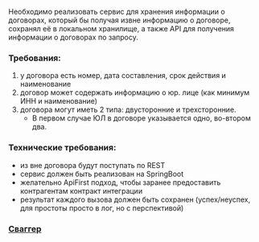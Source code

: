 Необходимо реализовать сервис для хранения информации о договорах, который бы получая извне информацию о договоре,
сохранял её в локальном хранилище, а также API для получения информации о договорах по запросу.

### Требования:

1. у договора есть номер, дата составления, срок действия и наименование
2. договор может содержать информацию о юр. лице (как минимум ИНН и наименование)
3. договора могут иметь 2 типа: двусторонние и трехсторонние.
    - В первом случае ЮЛ в договоре указывается одно, во-втором два.

### Технические требования:

- из вне договора будут поступать по REST
- сервис должен быть реализован на SpringBoot
- желательно ApiFirst подход, чтобы заранее предоставить контрагентам контракт интеграции
- результат каждого вызова должен быть сохранен (успех/неуспех, для простоты просто в лог, но с перспективой)

### [Сваггер](http://localhost:8080/swagger-ui/index.html)


